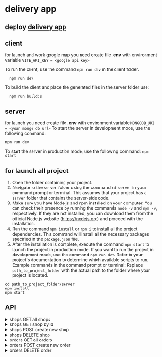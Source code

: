 # delivery app

## deploy [delivery app](https://delivery-app-ip7s.onrender.com)

## client
  for launch and work google map you need create file __.env__ with environment variable
  ``VITE_API_KEY = <google api key>``

To run the client, use the command `npm run dev` in the client folder. 
```
  npm run dev
```
  To build the client and place the generated files in the server folder use:
```
  npm run build:s
```

## server
  for launch you need create file __.env__ with environment variable
  ``MONGODB_URI = <your mongo db url>``
To start the server in development mode, use the following command:
```
npm run dev
```
To start the server in production mode, use the following command:
```npm start```

## for launch all project

1. Open the folder containing your project.
2. Navigate to the `server` folder using the command `cd server` in your command prompt or terminal. This assumes that your project has a `server` folder that contains the server-side code.
3. Make sure you have Node.js and npm installed on your computer. You can check their presence by running the commands `node -v` and `npm -v`, respectively. If they are not installed, you can download them from the official Node.js website (https://nodejs.org) and proceed with the installation.
4. Run the command `npm install` or `npm i` to install all the project dependencies. This command will install all the necessary packages specified in the `package.json` file.
5. After the installation is complete, execute the command `npm start` to launch the project in production mode. If you want to run the project in development mode, use the command `npm run dev`. Refer to your project's documentation to determine which available scripts to run.
Example commands in the command prompt or terminal:
  Replace `path_to_project_folder` with the actual path to the folder where your project is located.
```
cd path_to_project_folder/server
npm install
npm start
```

## API
<details>  
<summary>shops GET all shops</summary>

- URL: /shops
- Method: GET
- Headers: 'Content-Type': 'application/json'
- URL Params: 
- Query Params: None
- Data Params : None
- Success Response:
  + Code: 200 OK
  + Content:
  ``` 
  [
    {
      "id": "String",
      "name": "String",
      "products": ["String(product id)" ],
    }
  ]
  ```
</details>

<details>  
<summary>shops GET shop by id</summary>

- URL: /shops/:id
- Method: GET
- Headers: 'Content-Type': 'application/json'
- URL Params: 
  + Required: id=[integer]
- Query Params: None
- Data Params : None
- Success Response:
  + Code: 200 OK
  + Content:
  ``` 
    {
      "id": "String",
      "name": "String",
      "products": ["String(product id)"],
    }
  ```
- Error Response:
  + Code: 404 NOT FOUND
  + Content:
  ```
  {}
  ```
</details>

<details> 
<summary>shops POST create new shop</summary>

- URL: /shops
- Method: POST
- Headers: 'Content-Type': 'application/json'
- URL Params: None
- Query Params: None
- Data Params : 
``` 
  {
    "name": "String",
    "products": [],
  }
```
- Success Response:
  + Code: 201 OK
  + Content:
  ``` 
    {
      "id": "String",
      "name": "String",
      "products": ["String(product id)"],
    }
  ```

- Error Response:
  + Code: 400 
  + Content:
  ```
  {
    "error": "content missing",
  }
  ```
</details>

<details> 
<summary>shops DELETE shop</summary>

- URL: /shops/:id
- Method: DELETE
- Headers: 'Content-Type': 'application/json'
- URL Params: None
  + Required: id=[integer]
- Query Params: None
- Data Params : none
- Success Response:
  + Code: 204 OK
  + Content:
  ``` 
    {}
  ```

- Error Response:
  + Code: 404 NOT FOUND 
  + Content:
  ```
  {}
  ```
</details>

<details>  
<summary>orders GET all orders</summary>

- URL: /cart
- Method: GET
- Headers: 'Content-Type': 'application/json'
- URL Params: 
- Query Params: None
- Data Params : None
- Success Response:
  + Code: 200 OK
  + Content:
  ``` 
  [
    {
      "name": "String",
      "email": "String",
      "phone": "String",
      "address": "String",
      "order": [
        {
          "info": {
            "id": "String",
            "name": "String",
            "photo": "String",
            "price": "String",
          },
          "amount": 10,
        }
      ]
    }
  ]
  ```
- Error Response: None
- Notes: None
</details>

<details> 
<summary>orders POST create new order</summary>

- URL: /cart
- Method: POST
- Headers: 'Content-Type': 'application/json'
- URL Params: None
- Query Params: None
- Data Params :
``` 
[
    {
      "name": "String",
      "email": "String",
      "phone": "String",
      "address": "String",
      "order": [
        {
          "info": {
            "id": "String",
            "name": "String",
            "photo": "String",
            "price": "String",
          },
          "amount": 10,
        }
      ]
    }
  ]
```
- Success Response:
  + Code: 201 CREATED
  + Content:
  ``` 
  [
    {
      "name": "String",
      "email": "String",
      "phone": "String",
      "address": "String",
      "order": [
        {
          "info": {
            "id": "String",
            "name": "String",
            "photo": "String",
            "price": "String",
          },
          "amount": 10,
        }
      ]
    }
  ]
  ```

- Error Response: None
- Notes: None
</details>

<details> 
<summary>orders DELETE order</summary>

- URL: /cart/:id
- Method: DELETE
- Headers: 'Content-Type': 'application/json'
- URL Params: None
  + Required: id=[integer]
- Query Params: None
- Data Params : none
- Success Response:
  + Code: 204 OK
  + Content:
  ``` 
    {}
  ```
- Error Response:
  + Code: 404 NOT FOUND 
  + Content:
  ```
  {}
  ```
</details>

